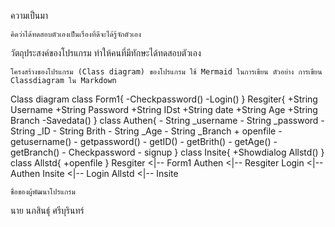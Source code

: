 ความเป็นมา
```
คิดว่าได้ทดสอบตัวเองเป็นเรื่องที่ดีจะได้รู้จักตัวเอง
```
วัตถุประสงค์ของโปรแกรม
ทำให้คนที่มีทักษะได้ทดสอบตัวเอง
```
โครงสร้างของโปรแกรม (Class diagram) ของโปรแกรม ใช้ Mermaid ในการเขียน ตัวอย่าง การเขียน Classdiagram ใน Markdown
```
Class diagram
  class Form1{
    -Checkpassword()
    -Login()
   }
  Resgiter{
    +String Username
    +String Password
    +String IDst
    +String date
    +String Age
    +String Branch
    -Savedata()
  }
  class Authen{
    - String _username
    - String _password
    - String _ID
    - String Brith
    - String _Age
    - String _Branch
    + openfile
    - getusername()
    - getpassword()
    - getID()
    - getBrith()
    - getAge()
    - getBranch()
    - Checkpassword
    - signup
  }
  class Insite{
    +Showdialog Allstd()
  }
  class Allstd{
    +openfile
  }
   Resgiter <|-- Form1
   Authen <|-- Resgiter
   Login <|-- Authen
   Insite <|-- Login
   Allstd <|-- Insite


```
ชื่อของผู้พัฒนาโปรแกรม
```
นาย นภสินธุ์ ศรีบุรินทร์
```